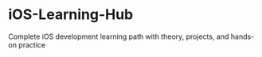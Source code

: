 # iOS-Learning-Hub
Complete iOS development learning path with theory, projects, and hands-on practice
